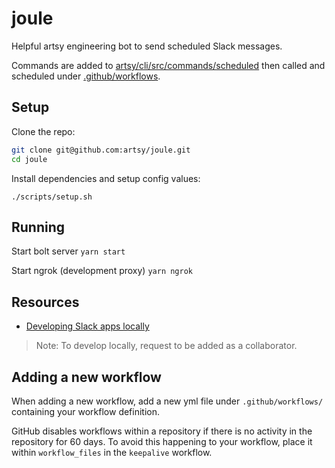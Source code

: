 # joule

Helpful artsy engineering bot to send scheduled Slack messages.

Commands are added to [artsy/cli/src/commands/scheduled](https://github.com/artsy/cli/tree/main/src/commands/scheduled) then called and scheduled under [.github/workflows](.github/workflows).

## Setup

Clone the repo:

```sh
git clone git@github.com:artsy/joule.git
cd joule
```

Install dependencies and setup config values:

```
./scripts/setup.sh
```

## Running

Start bolt server
`yarn start`

Start ngrok (development proxy)
`yarn ngrok`

## Resources

- [Developing Slack apps locally](https://slack.dev/node-slack-sdk/tutorials/local-development)

> Note: To develop locally, request to be added as a collaborator.

## Adding a new workflow

When adding a new workflow, add a new yml file under `.github/workflows/` containing your workflow definition.

GitHub disables workflows within a repository if there is no activity in the repository for 60 days.
To avoid this happening to your workflow, place it within `workflow_files` in the `keepalive` workflow.

